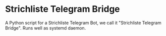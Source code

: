 # Strichliste Telegram Bridge
A Python script for a Strichliste Telegram Bot, we call it "Strichliste Telegram Bridge". Runs well as systemd daemon.
